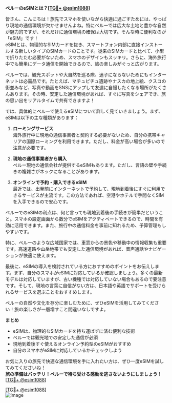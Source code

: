 **ペルーのeSIMとは？[[TG💪+ @esim1088](https://t.me/s/esim1088)]**

皆さん、こんにちは！旅先でスマホを使いながら快適に過ごすためには、やっぱり現地の通信環境が欠かせませんよね。特にペルーでは広大な土地と豊かな自然が魅力的ですが、それだけに通信環境の確保は大切です。そんな時に便利なのが「eSIM」です！  
eSIMとは、物理的なSIMカードを抜き、スマートフォン内部に直接インストールする新しいタイプのSIMカードのことです。従来のSIMカードと比べて、小型で折りたたむ必要がないため、スマホのデザインもスッキリ。さらに、海外旅行中でも簡単にデータ通信を開始できるので、旅の楽しみがぐっと広がります。

ペルーでは、観光スポットや大自然を巡る際、迷子にならないためにもインターネットは必需品です。たとえば、マチュピチュ遺跡やナスカの地上絵、クスコの街並みなど、写真や動画をSNSにアップして友達に自慢したくなる場所がたくさんあります。その時、安定した通信環境があれば、すぐに写真をシェアでき、旅の思い出をリアルタイムで共有できますよ！

では、具体的にペルーで使えるeSIMについて詳しく見ていきましょう。まず、eSIMは以下の主な種類があります：

1. **ローミングサービス**  
海外旅行中に現地の通信事業者と契約する必要がないため、自分の携帯キャリアの国際ローミングを利用できます。ただし、料金が高い場合が多いので注意が必要です。

2. **現地の通信事業者から購入**  
ペルー現地の通信会社が提供するeSIMもあります。ただし、言語の壁や手続きの複雑さがネックになることがあります。

3. **オンラインで予約・購入できるeSIM**  
最近では、出発前にインターネットで予約して、現地到着後にすぐに利用できるサービスが主流です。この方法であれば、空港やホテルで手間なくSIMを入手できるので安心です。

ペルーでのeSIMの利点は、何と言っても現地到着後の手続きが簡単だということ。スマホの設定画面から数分でeSIMをアクティベートできるので、時間を有効に活用できます。また、旅行中の通信料金を事前に知れるため、予算管理もしやすいです。

特に、ペルーのような広域国家では、車窓からの景色や移動中の情報収集も重要です。高速道路や山岳地帯でも安定した通信環境があれば、音声通話やナビゲーションが快適に使えます。

最後に、eSIMの導入を検討されている方におすすめのポイントをお伝えします。まず、自分のスマホがeSIMに対応しているか確認しましょう。多くの最新モデルは対応していますが、古い機種では対応していない場合もあるので要注意です。そして、現地の言葉に自信がない方は、日本語や英語でサポートを受けられるサービスを選ぶことをおすすめします。

ペルーの自然や文化を存分に楽しむために、ぜひeSIMを活用してみてください！旅の楽しさが一層増すこと間違いなしですよ。

**まとめ**  
- eSIMは、物理的なSIMカードを持ち運ばずに済む便利な技術  
- ペルーでは観光地での安定した通信が必須  
- 現地到着後すぐ使えるオンライン予約型のeSIMがおすすめ  
- 自分のスマホがeSIMに対応しているかチェックしよう  

お気に入りの旅先で快適な通信環境を手に入れたい方は、ぜひ一度eSIMを試してみてくださいね！  
**旅の準備はバッチリ！ペルーで待ち受ける感動を逃さないようにしましょう！** [[TG💪+ @esim1088](https://t.me/s/esim1088)]

[[TG💪+ @esim1088](https://t.me/s/esim1088)]  
![Image](https://i.postimg.cc/Y0z9fWf4/image.png)